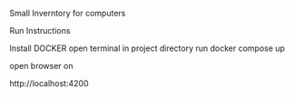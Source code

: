 Small Inverntory for computers

Run Instructions 

Install DOCKER
open terminal in project directory
run docker compose up

open browser on

http://localhost:4200